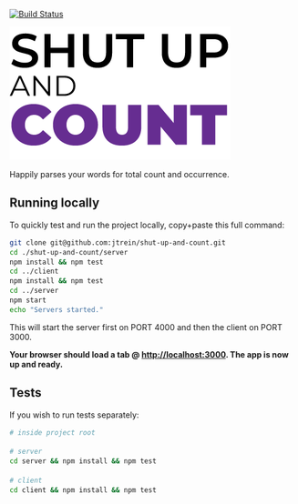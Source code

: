 [![Build Status](https://travis-ci.org/jtrein/shut-up-and-count.svg?branch=master)](https://travis-ci.org/jtrein/shut-up-and-count)

![alt text](https://raw.githubusercontent.com/jtrein/shut-up-and-count/master/client/src/img/logo.png)

Happily parses your words for total count and occurrence.

## Running locally

To quickly test and run the project locally, copy+paste this full command:

```sh
git clone git@github.com:jtrein/shut-up-and-count.git
cd ./shut-up-and-count/server
npm install && npm test
cd ../client
npm install && npm test
cd ../server
npm start
echo "Servers started."
```
This will start the server first on PORT 4000 and then the client on PORT 3000.

**Your browser should load a tab @ [http://localhost:3000](http://localhost:3000). The app is now up and ready.**

## Tests
If you wish to run tests separately:

```sh
# inside project root

# server
cd server && npm install && npm test

# client
cd client && npm install && npm test
```
